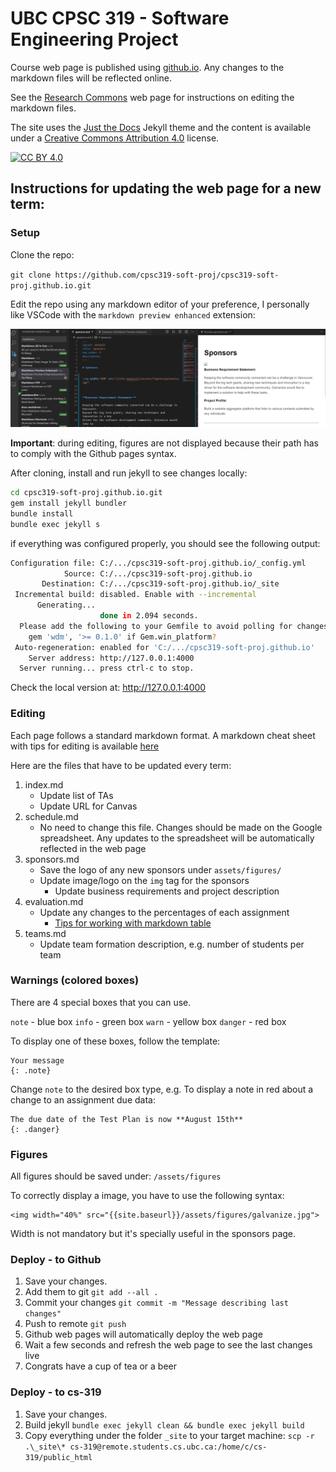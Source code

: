 # UBC CPSC 319 - Software Engineering Project


Course web page is published using [github.io](https://ubc-cpsc319.github.io/). Any changes to the markdown files will be reflected online.

See the [Research Commons](https://ubc-library-rc.github.io/rc-workshop-template/) web page for instructions on editing the markdown files.

The site uses the [Just the Docs](https://github.com/pmarsceill/just-the-docs) Jekyll theme and the content is available under a [Creative Commons Attribution 4.0](https://creativecommons.org/licenses/by/4.0) license.

[![CC BY 4.0][cc-by-shield]][cc-by]


[cc-by]: http://creativecommons.org/licenses/by/4.0/
[cc-by-image]: https://i.creativecommons.org/l/by/4.0/88x31.png
[cc-by-shield]: https://img.shields.io/badge/License-CC%20BY%204.0-lightgrey.svg


## Instructions for updating the web page for a new term:


### Setup

Clone the repo:

`git clone https://github.com/cpsc319-soft-proj/cpsc319-soft-proj.github.io.git`

Edit the repo using any markdown editor of your preference, I personally like VSCode with the `markdown preview enhanced` extension:

![alt text](assets/figures/vscode.png "WYSWYG")

**Important**: during editing, figures are not displayed because their path has to comply with the Github pages syntax. 


After cloning, install and run jekyll to see changes locally:

```bash
cd cpsc319-soft-proj.github.io.git
gem install jekyll bundler
bundle install
bundle exec jekyll s
```

if everything was configured properly, you should see the following output:

```bash
Configuration file: C:/.../cpsc319-soft-proj.github.io/_config.yml
            Source: C:/.../cpsc319-soft-proj.github.io
       Destination: C:/.../cpsc319-soft-proj.github.io/_site
 Incremental build: disabled. Enable with --incremental
      Generating...
                    done in 2.094 seconds.
  Please add the following to your Gemfile to avoid polling for changes:
    gem 'wdm', '>= 0.1.0' if Gem.win_platform?
 Auto-regeneration: enabled for 'C:/.../cpsc319-soft-proj.github.io'
    Server address: http://127.0.0.1:4000
  Server running... press ctrl-c to stop.
```

Check the local version at: http://127.0.0.1:4000



### Editing

Each page follows a standard markdown format. A markdown cheat sheet with tips for editing is available [here](https://github.com/adam-p/markdown-here/wiki/Markdown-Cheatsheet)

Here are the files that have to be updated every term:

1. index.md 
    - Update list of TAs
    - Update URL for Canvas
1. schedule.md  
    - No need to change this file. Changes should be made on the Google spreadsheet. Any updates to the spreadsheet will be automatically reflected in the web page
1. sponsors.md 
    - Save the logo of any new sponsors under `assets/figures/`
    - Update image/logo on the `img` tag for the sponsors
        - Update business requirements and project description
1. evaluation.md
    - Update any changes to the percentages of each assignment
        - [Tips for working with markdown table](https://github.com/adam-p/markdown-here/wiki/Markdown-Cheatsheet#tables)
1. teams.md
    - Update team formation description, e.g. number of students per team


### Warnings (colored boxes)

There are 4 special boxes that you can use. 

`note` - blue box
`info` - green box
`warn` - yellow box
`danger` - red box

To display one of these boxes, follow the template:

```
Your message
{: .note}
```

Change `note` to the desired box type, e.g. To display a note in red about a change to an assignment due data:

```
The due date of the Test Plan is now **August 15th**
{: .danger}
```

### Figures

All figures should be saved under: `/assets/figures`

To correctly display a image, you have to use the following syntax:

```
<img width="40%" src="{{site.baseurl}}/assets/figures/galvanize.jpg">
```

Width is not mandatory but it's specially useful in the sponsors page.

### Deploy - to Github

1. Save your changes.
1. Add them to git `git add --all .`
1. Commit your changes `git commit -m "Message describing last changes"`
1. Push to remote `git push`
1. Github web pages will automatically deploy the web page
1. Wait a few seconds and refresh the web page to see the last changes live
1. Congrats have a cup of tea or a beer


### Deploy - to cs-319

1. Save your changes.
1. Build jekyll `bundle exec jekyll clean && bundle exec jekyll build`
1. Copy everything under the folder `_site` to your target machine: `scp -r .\_site\* cs-319@remote.students.cs.ubc.ca:/home/c/cs-319/public_html`


